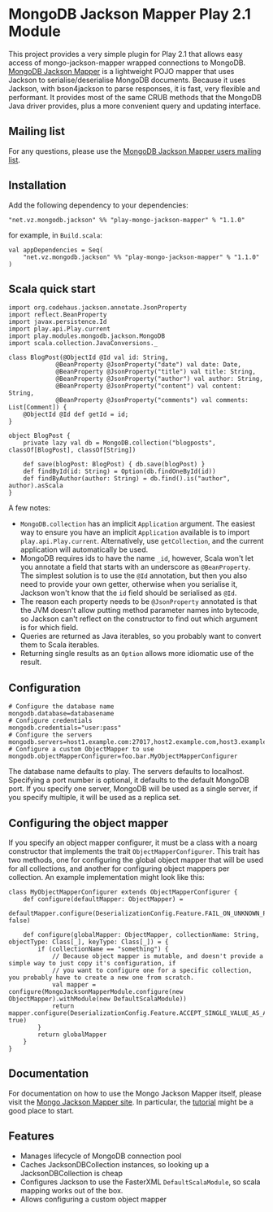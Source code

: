 MongoDB Jackson Mapper Play 2.1 Module
======================================

This project provides a very simple plugin for Play 2.1 that allows easy access of mongo-jackson-mapper wrapped connections to MongoDB.  [MongoDB Jackson Mapper](http://vznet.github.com/mongo-jackson-mapper) is a lightweight POJO mapper that uses Jackson to serialise/deserialise MongoDB documents.  Because it uses Jackson, with bson4jackson to parse responses, it is fast, very flexible and performant.  It provides most of the same CRUB methods that the MongoDB Java driver provides, plus a more convenient query and updating interface.

Mailing list
------------

For any questions, please use the [MongoDB Jackson Mapper users mailing list](http://groups.google.com/group/mongo-jackson-mapper).

Installation
------------

Add the following dependency to your dependencies:

    "net.vz.mongodb.jackson" %% "play-mongo-jackson-mapper" % "1.1.0" 

for example, in ``Build.scala``:

    val appDependencies = Seq(
        "net.vz.mongodb.jackson" %% "play-mongo-jackson-mapper" % "1.1.0" 
    )

Scala quick start
-----------------

    import org.codehaus.jackson.annotate.JsonProperty
    import reflect.BeanProperty
    import javax.persistence.Id
    import play.api.Play.current
    import play.modules.mongodb.jackson.MongoDB
    import scala.collection.JavaConversions._

    class BlogPost(@ObjectId @Id val id: String,
                 @BeanProperty @JsonProperty("date") val date: Date,
                 @BeanProperty @JsonProperty("title") val title: String,
                 @BeanProperty @JsonProperty("author") val author: String,
                 @BeanProperty @JsonProperty("content") val content: String,
                 @BeanProperty @JsonProperty("comments") val comments: List[Comment]) {
        @ObjectId @Id def getId = id;
    }

    object BlogPost {
        private lazy val db = MongoDB.collection("blogposts", classOf[BlogPost], classOf[String])

        def save(blogPost: BlogPost) { db.save(blogPost) }
        def findById(id: String) = Option(db.findOneById(id))
        def findByAuthor(author: String) = db.find().is("author", author).asScala
    }

A few notes:

* ``MongoDB.collection`` has an implicit ``Application`` argument.  The easiest way to ensure you have an implicit ``Application`` available is to import ``play.api.Play.current``.  Alternatively, use ``getCollection``, and the current application will automatically be used.
* MongoDB requires ids to have the name ``_id``, however, Scala won't let you annotate a field that starts with an underscore as ``@BeanProperty``.  The simplest solution is to use the ``@Id`` annotation, but then you also need to provide your own getter, otherwise when you serialise it, Jackson won't know that the ``id`` field should be serialised as ``@Id``.
* The reason each property needs to be ``@JsonProperty`` annotated is that the JVM doesn't allow putting method parameter names into bytecode, so Jackson can't reflect on the constructor to find out which argument is for which field.
* Queries are returned as Java iterables, so you probably want to convert them to Scala iterables.
* Returning single results as an ``Option`` allows more idiomatic use of the result.

Configuration
-------------

    # Configure the database name
    mongodb.database=databasename
    # Configure credentials
    mongodb.credentials="user:pass"
    # Configure the servers
    mongodb.servers=host1.example.com:27017,host2.example.com,host3.example.com:19999
    # Configure a custom ObjectMapper to use
    mongodb.objectMapperConfigurer=foo.bar.MyObjectMapperConfigurer

The database name defaults to play.  The servers defaults to localhost.  Specifying a port number is optional, it defaults to the default MongoDB port.  If you specify one server, MongoDB will be used as a single server, if you specify multiple, it will be used as a replica set.

Configuring the object mapper
-----------------------------

If you specify an object mapper configurer, it must be a class with a noarg constructor that implements the trait ``ObjectMapperConfigurer``.  This trait has two methods, one for configuring the global object mapper that will be used for all collections, and another for configuring object mappers per collection.  An example implementation might look like this:

    class MyObjectMapperConfigurer extends ObjectMapperConfigurer {
        def configure(defaultMapper: ObjectMapper) =
            defaultMapper.configure(DeserializationConfig.Feature.FAIL_ON_UNKNOWN_PROPERTIES, false)

        def configure(globalMapper: ObjectMapper, collectionName: String, objectType: Class[_], keyType: Class[_]) = {
            if (collectionName == "something") {
                // Because object mapper is mutable, and doesn't provide a simple way to just copy it's configuration, if
                // you want to configure one for a specific collection, you probably have to create a new one from scratch.
                val mapper = configure(MongoJacksonMapperModule.configure(new ObjectMapper).withModule(new DefaultScalaModule))
                return mapper.configure(DeserializationConfig.Feature.ACCEPT_SINGLE_VALUE_AS_ARRAY, true)
            }
            return globalMapper
        }
    }

Documentation
-------------

For documentation on how to use the Mongo Jackson Mapper itself, please visit the [Mongo Jackson Mapper site](http://vznet.github.com/mongo-jackson-mapper/).  In particular, the [tutorial](http://vznet.github.com/mongo-jackson-mapper/tutorial.html) might be a good place to start.

Features
--------

* Manages lifecycle of MongoDB connection pool
* Caches JacksonDBCollection instances, so looking up a JacksonDBCollection is cheap
* Configures Jackson to use the FasterXML ``DefaultScalaModule``, so scala mapping works out of the box.
* Allows configuring a custom object mapper


